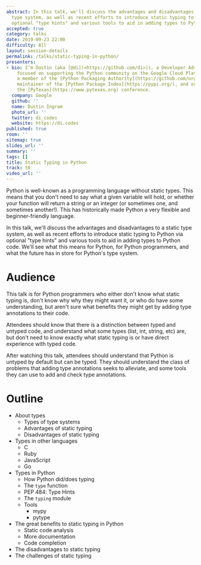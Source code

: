 ```yaml
---
abstract: In this talk, we'll discuss the advantages and disadvantages to a static
  type system, as well as recent efforts to introduce static typing to Python via
  optional "type hints" and various tools to aid in adding types to Python code.
accepted: true
category: talks
date: 2019-09-23 22:00
difficulty: All
layout: session-details
permalink: /talks/static-typing-in-python/
presenters:
- bio: I’m Dustin (aka [@di](<https://github.com/di>)), a Developer Advocate at Google,
    focused on supporting the Python community on the Google Cloud Platform. I’m also
    a member of the [Python Packaging Authority](https://github.com/orgs/pypa/people),
    maintainer of the [Python Package Index](https://pypi.org/), and organizer for
    the [PyTexas](https://www.pytexas.org) conference.
  company: Google
  github: ''
  name: Dustin Ingram
  photo_url: ''
  twitter: di_codes
  website: https://di.codes
published: true
room: ''
sitemap: true
slides_url: ''
summary: ''
tags: []
title: Static Typing in Python
track: t0
video_url: ''
---
```


Python is well-known as a programming language without static types. This means that you don't need to say what a given variable will hold, or whether your function will return a string or an integer (or sometimes one, and sometimes another!). This has historically made Python a very flexible and beginner-friendly language.

In this talk, we'll discuss the advantages and disadvantages to a static type system, as well as recent efforts to introduce static typing to Python via optional "type hints" and various tools to aid in adding types to Python code. We'll see what this means for Python, for Python programmers, and what the future has in store for Python's type system.

# Audience

This talk is for Python programmers who either don't know what static typing is, don't know why why they might want it, or who do have some understanding, but aren't sure what benefits they might get by adding type annotations to their code.

Attendees should know that there is a distinction between typed and untyped code, and understand what some types (list, int, string, etc) are, but don't need to know exactly what static typing is or have direct experience with typed code.

After watching this talk, attendees should understand that Python is untyped by default but can be typed. They should understand the class of problems that adding type annotations seeks to alleviate, and some tools they can use to add and check type annotations.

# Outline

* About types
    * Types of type systems
    * Advantages of static typing
    * Disadvantages of static typing
* Types in other languages
    * C
    * Ruby
    * JavaScript
    * Go
* Types in Python
    * How Python did/does typing
    * The `type` function
    * PEP 484: Type Hints
    * The `typing` module
    * Tools
        * mypy
        * pytype
* The great benefits to static typing in Python
    * Static code analysis
    * More documentation
    * Code completion
* The disadvantages to static typing
* The challenges of static typing